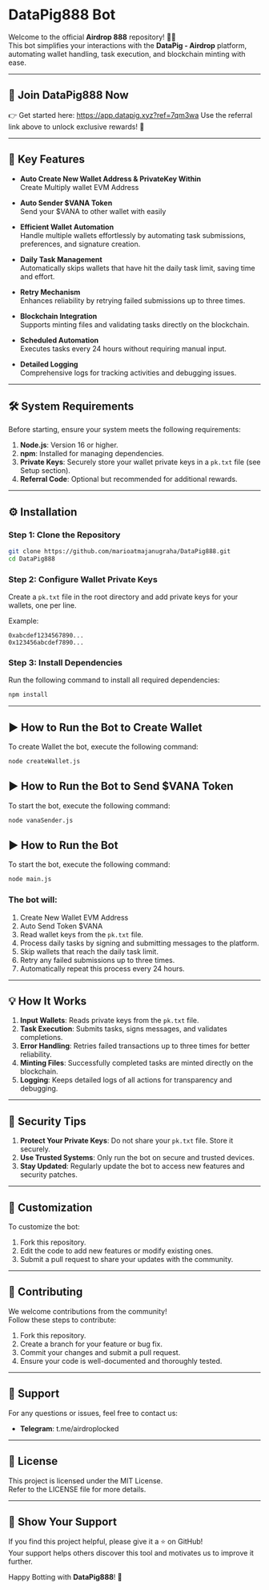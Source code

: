 # DataPig888 Bot

Welcome to the official **Airdrop 888** repository! 🐷🚀  
This bot simplifies your interactions with the **DataPig - Airdrop** platform, automating wallet handling, task execution, and blockchain minting with ease.

---

## 🔗 **Join DataPig888 Now**
👉 Get started here: https://app.datapig.xyz?ref=7qm3wa 
Use the referral link above to unlock exclusive rewards! 🎉

---

## 🎯 **Key Features**

- **Auto Create New Wallet Address & PrivateKey Within**  
  Create Multiply wallet EVM Address

- **Auto Sender $VANA Token**  
  Send your $VANA to other wallet with easily  

- **Efficient Wallet Automation**  
  Handle multiple wallets effortlessly by automating task submissions, preferences, and signature creation.

- **Daily Task Management**  
  Automatically skips wallets that have hit the daily task limit, saving time and effort.

- **Retry Mechanism**  
  Enhances reliability by retrying failed submissions up to three times.

- **Blockchain Integration**  
  Supports minting files and validating tasks directly on the blockchain.

- **Scheduled Automation**  
  Executes tasks every 24 hours without requiring manual input.

- **Detailed Logging**  
  Comprehensive logs for tracking activities and debugging issues.

---

## 🛠 **System Requirements**

Before starting, ensure your system meets the following requirements:

1. **Node.js**: Version 16 or higher.
2. **npm**: Installed for managing dependencies.
3. **Private Keys**: Securely store your wallet private keys in a `pk.txt` file (see Setup section).
4. **Referral Code**: Optional but recommended for additional rewards.

---

## ⚙️ **Installation**

### Step 1: Clone the Repository
```bash
git clone https://github.com/marioatmajanugraha/DataPig888.git
cd DataPig888
```

### Step 2: Configure Wallet Private Keys
Create a `pk.txt` file in the root directory and add private keys for your wallets, one per line.  

Example:
```plaintext
0xabcdef1234567890...
0x123456abcdef7890...
```

### Step 3: Install Dependencies
Run the following command to install all required dependencies:
```bash
npm install
```

---
## ▶️ **How to Run the Bot to Create Wallet**

To create Wallet the bot, execute the following command:
```bash
node createWallet.js
```

## ▶️ **How to Run the Bot to Send $VANA Token**

To start the bot, execute the following command:
```bash
node vanaSender.js
```

## ▶️ **How to Run the Bot**

To start the bot, execute the following command:
```bash
node main.js
```

### The bot will:

1. Create New Wallet EVM Address 
2. Auto Send Token $VANA
3. Read wallet keys from the `pk.txt` file.
4. Process daily tasks by signing and submitting messages to the platform.
5. Skip wallets that reach the daily task limit.
6. Retry any failed submissions up to three times.
7. Automatically repeat this process every 24 hours.

---

## 💡 **How It Works**

1. **Input Wallets**: Reads private keys from the `pk.txt` file.
2. **Task Execution**: Submits tasks, signs messages, and validates completions.
3. **Error Handling**: Retries failed transactions up to three times for better reliability.
4. **Minting Files**: Successfully completed tasks are minted directly on the blockchain.
5. **Logging**: Keeps detailed logs of all actions for transparency and debugging.

---

## 🔐 **Security Tips**

1. **Protect Your Private Keys**: Do not share your `pk.txt` file. Store it securely.
2. **Use Trusted Systems**: Only run the bot on secure and trusted devices.
3. **Stay Updated**: Regularly update the bot to access new features and security patches.

---

## 📝 **Customization**

To customize the bot:

1. Fork this repository.
2. Edit the code to add new features or modify existing ones.
3. Submit a pull request to share your updates with the community.

---

## 🤝 **Contributing**

We welcome contributions from the community!  
Follow these steps to contribute:

1. Fork this repository.
2. Create a branch for your feature or bug fix.
3. Commit your changes and submit a pull request.
4. Ensure your code is well-documented and thoroughly tested.

---

## 📩 **Support**

For any questions or issues, feel free to contact us:

- **Telegram**: t.me/airdroplocked

---

## 📜 **License**

This project is licensed under the MIT License.  
Refer to the LICENSE file for more details.

---

## 🌟 **Show Your Support**

If you find this project helpful, please give it a ⭐ on GitHub!  
Your support helps others discover this tool and motivates us to improve it further.

Happy Botting with **DataPig888**! 🎉
